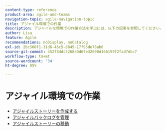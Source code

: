 ```yaml
---
content-type: reference
product-area: agile-and-teams
navigation-topic: agile-navigation-topic
title: アジャイル環境での作業
description: アジャイルな環境での作業方法を学ぶには、以下の記事を参照してください。
author: Lisa
feature: Agile
recommendations: noDisplay, noCatalog
exl-id: 2bc560f1-31d6-46c5-8845-17f95de78ab0
source-git-commit: 452f8ddc5268a0d67e32090d166199f2fad7dbc7
workflow-type: tm+mt
source-wordcount: '34'
ht-degree: 85%

---
```


# アジャイル環境での作業

* [アジャイルストーリーを作成する](../../agile/work-in-an-agile-environment/create-an-agile-story.md)
* [アジャイルバックログを管理](../../agile/work-in-an-agile-environment/manage-the-agile-backlog.md)
* [アジャイルストーリーの移動](../../agile/work-in-an-agile-environment/move-an-agile-story.md)
